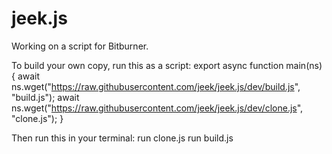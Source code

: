 # jeek.js
Working on a script for Bitburner.

To build your own copy, run this as a script:
        export async function main(ns) {
                await ns.wget("https://raw.githubusercontent.com/jeek/jeek.js/dev/build.js", "build.js");
                await ns.wget("https://raw.githubusercontent.com/jeek/jeek.js/dev/clone.js", "clone.js");
        }

Then run this in your terminal:
        run clone.js
        run build.js

